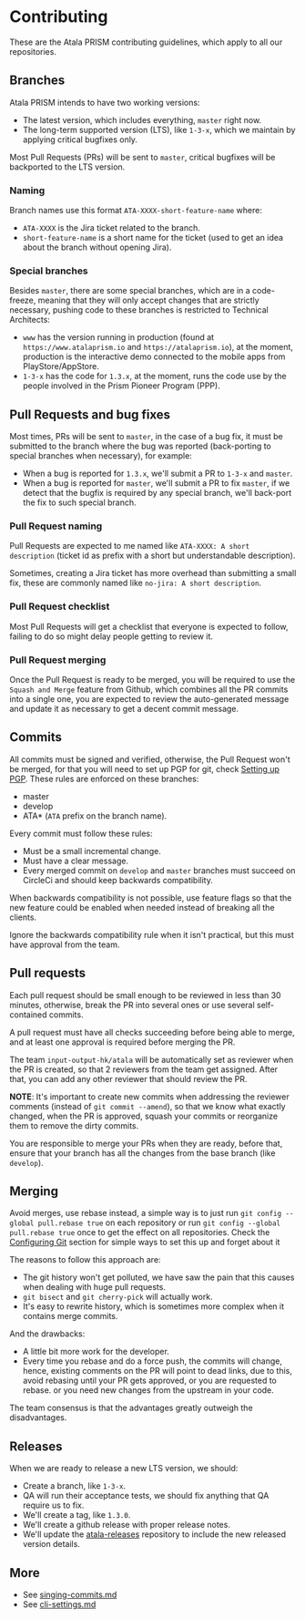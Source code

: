 # Contributing
These are the Atala PRISM contributing guidelines, which apply to all our repositories.


## Branches
Atala PRISM intends to have two working versions:
- The latest version, which includes everything, `master` right now.
- The long-term supported version (LTS), like `1-3-x`, which we maintain by applying critical bugfixes only.

Most Pull Requests (PRs) will be sent to `master`, critical bugfixes will be backported to the LTS version.


### Naming

Branch names use this format `ATA-XXXX-short-feature-name` where:

- `ATA-XXXX` is the Jira ticket related to the branch.
- `short-feature-name` is a short name for the ticket (used to get an idea about the branch without opening Jira).


### Special branches

Besides `master`, there are some special branches, which are in a code-freeze, meaning that they will only accept changes that are strictly necessary, pushing code to these branches is restricted to Technical Architects:

- `www` has the version running in production (found at `https://www.atalaprism.io` and `https://atalaprism.io`), at the moment, production is the interactive demo connected to the mobile apps from PlayStore/AppStore.
- `1-3-x` has the code for `1.3.x`, at the moment, runs the code use by the people involved in the Prism Pioneer Program (PPP).


## Pull Requests and bug fixes

Most times, PRs will be sent to `master`, in the case of a bug fix, it must be submitted to the branch where the bug was reported (back-porting to special branches when necessary), for example:

- When a bug is reported for `1.3.x`, we'll submit a PR to `1-3-x` and `master`.
- When a bug is reported for `master`, we'll submit a PR to fix `master`, if we detect that the bugfix is required by any special branch, we'll back-port the fix to such special branch.

### Pull Request naming

Pull Requests are expected to me named like `ATA-XXXX: A short description` (ticket id as prefix with a short but understandable description).

Sometimes, creating a Jira ticket has more overhead than submitting a small fix, these are commonly named like `no-jira: A short description`.

### Pull Request checklist

Most Pull Requests will get a checklist that everyone is expected to follow, failing to do so might delay people getting to review it.

### Pull Request merging

Once the Pull Request is ready to be merged, you will be required to use the `Squash and Merge` feature from Github, which combines all the PR commits into a single one, you are expected to review the auto-generated message and update it as necessary to get a decent commit message.


## Commits
All commits must be signed and verified, otherwise, the Pull Request won't be merged, for that you will need to set up PGP for git, check [Setting up PGP](#Setting-up-PGP). These rules are enforced on these branches:
- master
- develop
- ATA* (`ATA` prefix on the branch name).

Every commit must follow these rules:
- Must be a small incremental change.
- Must have a clear message.
- Every merged commit on `develop` and `master` branches must succeed on CircleCi and should keep backwards compatibility.

When backwards compatibility is not possible, use feature flags so that the new feature could be enabled when needed instead of breaking all the clients.

Ignore the backwards compatibility rule when it isn't practical, but this must have approval from the team.


## Pull requests
Each pull request should be small enough to be reviewed in less than 30 minutes, otherwise, break the PR into several ones or use several self-contained commits.

A pull request must have all checks succeeding before being able to merge, and at least one approval is required before merging the PR.

The team `input-output-hk/atala` will be automatically set as reviewer when the PR is created, so that 2 reviewers from the team get assigned. After that, you can add any other reviewer that should review the PR.

**NOTE**: It's important to create new commits when addressing the reviewer comments (instead of `git commit --amend`), so that we know what exactly changed, when the PR is approved, squash your commits or reorganize them to remove the dirty commits.

You are responsible to merge your PRs when they are ready, before that, ensure that your branch has all the changes from the base branch (like `develop`).



## Merging
Avoid merges, use rebase instead, a simple way is to just run `git config --global pull.rebase true` on each repository or run `git config --global pull.rebase true` once to get the effect on all repositories. Check the [Configuring Git](#Configuring-Git) section for simple ways to set this up and forget about it

The reasons to follow this approach are:
- The git history won't get polluted, we have saw the pain that this causes when dealing with huge pull requests.
- `git bisect` and `git cherry-pick` will actually work.
- It's easy to rewrite history, which is sometimes more complex when it contains merge commits.

And the drawbacks:
- A little bit more work for the developer.
- Every time you rebase and do a force push, the commits will change, hence, existing comments on the PR will point to dead links, due to this, avoid rebasing until your PR gets approved, or you are requested to rebase. or you need new changes from the upstream in your code.

The team consensus is that the advantages greatly outweigh the disadvantages.


## Releases
When we are ready to release a new LTS version, we should:
- Create a branch, like `1-3-x`.
- QA will run their acceptance tests, we should fix anything that QA require us to fix.
- We'll create a tag, like `1.3.0`.
- We'll create a github release with proper release notes.
- We'll update the [atala-releases](https://github.com/input-output-hk/atala-releases) repository to include the new released version details.

## More
- See [singing-commits.md](./signing-commits.md)
- See [cli-settings.md](./cli-settings.md)
